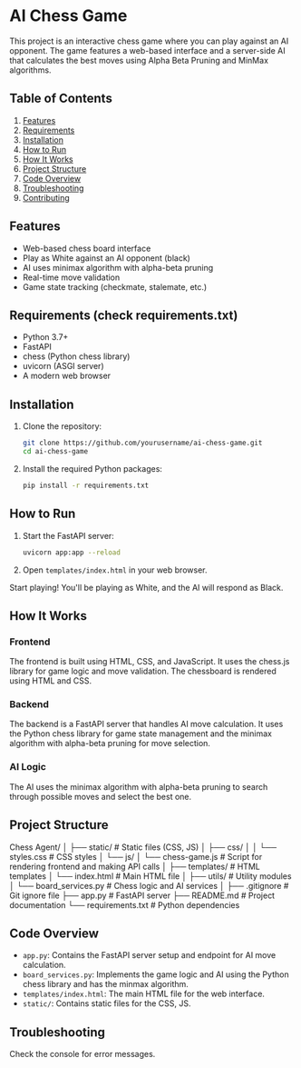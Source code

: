 # AI Chess Game

This project is an interactive chess game where you can play against an AI opponent. The game features a web-based interface and a server-side AI that calculates the best moves using Alpha Beta Pruning and MinMax algorithms.

## Table of Contents

1. [Features](#features)
2. [Requirements](#requirements)
3. [Installation](#installation)
4. [How to Run](#how-to-run)
5. [How It Works](#how-it-works)
6. [Project Structure](#project-structure)
7. [Code Overview](#code-overview)
8. [Troubleshooting](#troubleshooting)
9. [Contributing](#contributing)

## Features

- Web-based chess board interface
- Play as White against an AI opponent (black)
- AI uses minimax algorithm with alpha-beta pruning
- Real-time move validation
- Game state tracking (checkmate, stalemate, etc.)

## Requirements (check requirements.txt)

- Python 3.7+
- FastAPI
- chess (Python chess library)
- uvicorn (ASGI server)
- A modern web browser

## Installation

1. Clone the repository:
    ```bash
    git clone https://github.com/yourusername/ai-chess-game.git
    cd ai-chess-game
    ```

2. Install the required Python packages:
    ```bash
    pip install -r requirements.txt
    ```

## How to Run

1. Start the FastAPI server:
    ```bash
    uvicorn app:app --reload
    ```

2. Open `templates/index.html` in your web browser.

Start playing! You'll be playing as White, and the AI will respond as Black.

## How It Works

### Frontend

The frontend is built using HTML, CSS, and JavaScript. It uses the chess.js library for game logic and move validation. The chessboard is rendered using HTML and CSS.

### Backend

The backend is a FastAPI server that handles AI move calculation. It uses the Python chess library for game state management and the minimax algorithm with alpha-beta pruning for move selection.

### AI Logic

The AI uses the minimax algorithm with alpha-beta pruning to search through possible moves and select the best one. 

## Project Structure

Chess Agent/
│
├── static/                     # Static files (CSS, JS)
│   ├── css/
│   │   └── styles.css          # CSS styles
│   └── js/
│       └── chess-game.js       # Script for rendering frontend and making API calls
│
├── templates/                  # HTML templates
│   └── index.html              # Main HTML file
│
├── utils/                      # Utility modules
│   └── board_services.py       # Chess logic and AI services
│
├── .gitignore                  # Git ignore file
├── app.py                      # FastAPI server
├── README.md                   # Project documentation
└── requirements.txt            # Python dependencies






## Code Overview

- `app.py`: Contains the FastAPI server setup and endpoint for AI move calculation.
- `board_services.py`: Implements the game logic and AI using the Python chess library and has the minmax algorithm.
- `templates/index.html`: The main HTML file for the web interface.
- `static/`: Contains static files for the CSS, JS.

## Troubleshooting

Check the console for error messages.


